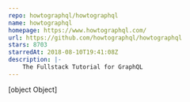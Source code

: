 ```yaml
---
repo: howtographql/howtographql
name: howtographql
homepage: https://www.howtographql.com/
url: https://github.com/howtographql/howtographql
stars: 8703
starredAt: 2018-08-10T19:41:08Z
description: |-
    The Fullstack Tutorial for GraphQL
---
```


[object Object]
